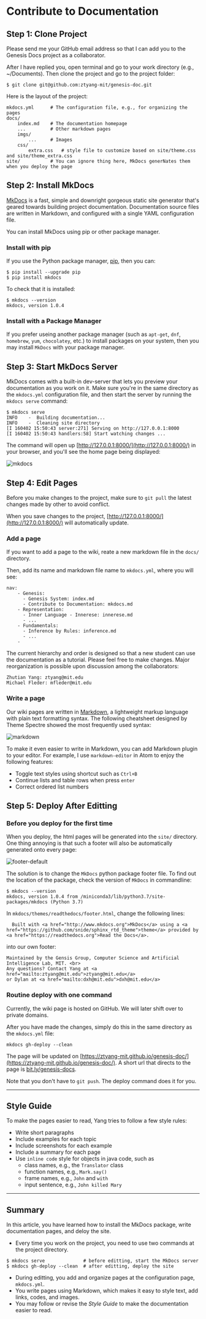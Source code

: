 # Contribute to Documentation

## Step 1: Clone Project

Please send me your GitHub email address so that I can add you to the Genesis Docs project as a collaborator.

After I have replied you, open terminal and go to your work directory (e.g., ~/Documents). Then clone the project and go to the project folder:

```
$ git clone git@github.com:ztyang-mit/genesis-doc.git
```

Here is the layout of the project:

    mkdocs.yml      # The configuration file, e.g., for organizing the pages
    docs/
        index.md    # The documentation homepage
        ...         # Other markdown pages
        imgs/
            ...     # Images
        css/
            extra.css   # style file to customize based on site/theme.css and site/theme_extra.css
    site/           # You can ignore thing here, MkDocs generNates them when you deploy the page


## Step 2: Install MkDocs

[MkDocs](https://www.mkdocs.org/#mkdocs) is a fast, simple and downright gorgeous static site generator that's geared towards building project documentation. Documentation source files are written in Markdown, and configured with a single YAML configuration file.

You can install MkDocs using pip or other package manager.

### Install with pip

If you use the Python package manager, [pip](https://pip.readthedocs.io/en/stable/installing/), then you can:

```
$ pip install --upgrade pip
$ pip install mkdocs
```

To check that it is installed:

```
$ mkdocs --version
mkdocs, version 1.0.4
```

### Install with a Package Manager

If you prefer useing another package manager (such as `apt-get`, `dnf`, `homebrew`, `yum`, `chocolatey`, etc.) to install packages on your system, then you may install `MkDocs` with your package manager.


## Step 3: Start MkDocs Server

MkDocs comes with a built-in dev-server that lets you preview your documentation as you work on it. Make sure you're in the same directory as the `mkdocs.yml` configuration file, and then start the server by running the `mkdocs serve` command:

```
$ mkdocs serve
INFO    -  Building documentation...
INFO    -  Cleaning site directory
[I 160402 15:50:43 server:271] Serving on http://127.0.0.1:8000
[I 160402 15:50:43 handlers:58] Start watching changes ...
```
The command will open up [http://127.0.0.1:8000/](http://127.0.0.1:8000/) in your browser, and you'll see the home page being displayed:

![mkdocs](imgs/mkdocs.png)

## Step 4: Edit Pages

Before you make changes to the project, make sure to `git pull` the latest changes made by other to avoid conflict.

When you save changes to the project, [http://127.0.0.1:8000/](http://127.0.0.1:8000/) will automatically update.

### Add a page

If you want to add a page to the wiki, reate a new markdown file in the `docs/` directory.

Then, add its name and markdown file name to `mkdocs.yml`, where you will see:

```
nav:
    - Genesis:
      - Genesis System: index.md
      - Contribute to Documentation: mkdocs.md
    - Representation:
      - Inner Language - Innerese: innerese.md
      - ...
    - Fundamentals:
      - Inference by Rules: inference.md
      - ...
    -
```

The current hierarchy and order is designed so that a new student can use the documentation as a tutorial. Please feel free to make changes. Major reorganization is possible upon discussion among the collaborators:

```
Zhutian Yang: ztyang@mit.edu
Michael Fleder: mfleder@mit.edu
```

### Write a page

Our wiki pages are written in [Markdown](https://en.wikipedia.org/wiki/Markdown#Example), a lightweight markup language with plain text formatting syntax. The following cheatsheet designed by Theme Spectre showed the most frequently used syntax:

![markdown](imgs/markdown.jpg)

To make it even easier to write in Markdown, you can add Markdown plugin to your editor. For example, I use `markdown-editor` in Atom to enjoy the following features:

* Toggle text styles using shortcut such as `Ctrl+B`
* Continue lists and table rows when press `enter`
* Correct ordered list numbers


## Step 5: Deploy After Editting

### Before you deploy for the first time


When you deploy, the html pages will be generated into the `site/` directory. One thing annoying is that such a footer will also be automatically generated onto every page:

![footer-default](imgs/footer-default.png)

The solution is to change the `MkDocs` python package footer file. To find out the location of the package, check the version of `MkDocs` in commandline:

```
$ mkdocs --version
mkdocs, version 1.0.4 from /miniconda3/lib/python3.7/site-packages/mkdocs (Python 3.7)
```

In `mkdocs/themes/readthedocs/footer.html`, change the following lines:

```
  Built with <a href="http://www.mkdocs.org">MkDocs</a> using a <a href="https://github.com/snide/sphinx_rtd_theme">theme</a> provided by <a href="https://readthedocs.org">Read the Docs</a>.
```
into our own footer:

```
Maintained by the Gensis Group, Computer Science and Artificial Intelligence Lab, MIT. <br>
Any questions? Contact Yang at <a href="mailto:ztyang@mit.edu">ztyang@mit.edu</a>
or Dylan at <a href="mailto:dxh@mit.edu">dxh@mit.edu</a>
```

### Routine deploy with one command

Currently, the wiki page is hosted on GitHub. We will later shift over to private domains.

After you have made the changes, simply do this in the same directory as the `mkdocs.yml` file:

```
mkdocs gh-deploy --clean
```

The page will be updated on [https://ztyang-mit.github.io/genesis-doc/](https://ztyang-mit.github.io/genesis-doc/). A short url that directs to the page is [bit.ly/genesis-docs](bit.ly/genesis-docs).

Note that you don't have to `git push`. The deploy command does it for you.

---

## Style Guide

To make the pages easier to read, Yang tries to follow a few style rules:

* Write short paragraphs
* Include examples for each topic
* Include screenshots for each example
* Include a summary for each page
* Use `inline code` style for objects in java code, such as
    * class names, e.g., the `Translator` class
    * function names, e.g., `Mark.say()`
    * frame names, e.g., `John` and `with`
    * input sentence, e.g., `John killed Mary`

---

## Summary

In this article, you have learned how to install the MkDocs package, write documentation pages, and deloy the site.

* Every time you work on the project, you need to use two commands at the project directory.

```
$ mkdocs serve              # before editting, start the MkDocs server
$ mkdocs gh-deploy --clean  # after editting, deploy the site
```

* During editting, you add and organize pages at the configuration page, `mkdocs.yml`.
* You write pages using Markdown, which makes it easy to style text, add links, codes, and images.
* You may follow or revise the _Style Guide_ to make the documentation easier to read.
